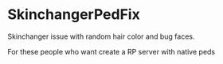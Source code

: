 # SkinchangerPedFix
Skinchanger issue with random hair color and bug faces.

For these people who want create a RP server with native peds
